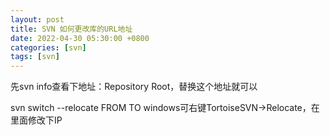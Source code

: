 ```yaml
---
layout: post
title: SVN 如何更改库的URL地址
date: 2022-04-30 05:30:00 +0800
categories: [svn]
tags: [svn]
---
```

先svn info查看下地址：Repository Root，替换这个地址就可以

svn switch --relocate FROM TO
windows可右键TortoiseSVN->Relocate，在里面修改下IP